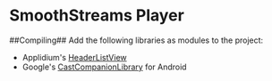 SmoothStreams Player
====================

##Compiling##
Add the following libraries as modules to the project:

 * Applidium's [HeaderListView](http://applidium.github.io/HeaderListView/)
 * Google's [CastCompanionLibrary](https://github.com/googlecast/CastCompanionLibrary-android) for Android

